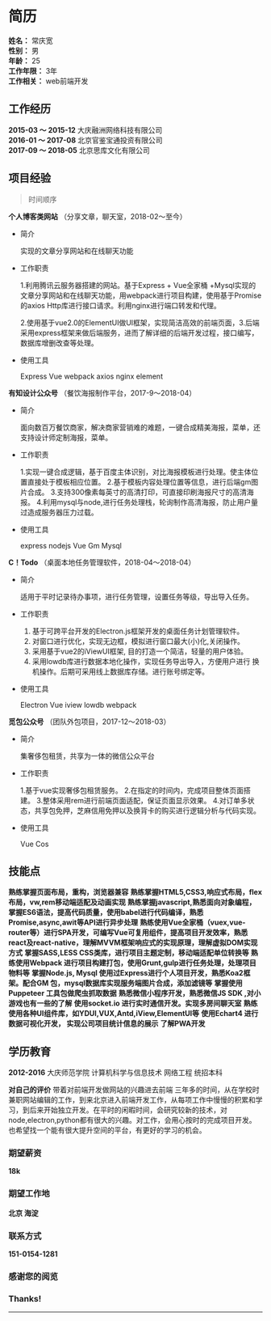 # 简历
**姓名：** 常庆宽  
**性别：** 男  
**年龄：** 25  
**工作年限：** 3年  
**工作相关：** web前端开发


## 工作经历

**2015-03 ～ 2015-12** 大庆融洲网络科技有限公司  
**2016-01 ～ 2017-08** 北京官鉴宝通投资有限公司  
**2017-09 ～ 2018-05** 北京思库文化有限公司  

## 项目经验        
> 时间顺序

**个人博客类网站** （分享文章，聊天室，2018-02～至今）  
 
* 简介  

	实现的文章分享网站和在线聊天功能

* 工作职责

	1.利用腾讯云服务器搭建的网站。基于Express + Vue全家桶 +Mysql实现的文章分享网站和在线聊天功能，用webpack进行项目构建，使用基于Promise的axios Http库进行接口请求。利用nginx进行端口转发和代理。

	2.使用基于vue2.0的ElementUI做UI框架，实现简洁高效的前端页面，3.后端采用express框架来做后端服务，进而了解详细的后端开发过程，接口编写，数据库增删改查等处理。

* 使用工具  

	Express Vue webpack axios nginx element

**有知设计公众号** （餐饮海报制作平台，2017-9～2018-04）  

* 简介  

	面向数百万餐饮商家，解决商家营销难的难题，一键合成精美海报，菜单，还支持设计师定制海报，菜单。

* 工作职责  

	1.实现一键合成逻辑，基于百度主体识别，对比海报模板进行处理。使主体位置直接处于模板相应位置。
	2.基于模板内容处理位置等信息，进行后端gm图片合成。
	3.支持300像素每英寸的高清打印，可直接印刷海报尺寸的高清海报。
	4.利用mysql与node,进行任务处理栈，轮询制作高清海报，防止用户量过造成服务器压力过载。

* 使用工具  

	express nodejs Vue Gm Mysql


**C！Todo** （桌面本地任务管理软件，2018-04～2018-04）  

* 简介  

	适用于平时记录待办事项，进行任务管理，设置任务等级，导出导入任务。

* 工作职责  

	1.  基于可跨平台开发的Electron.js框架开发的桌面任务计划管理软件。
	2. 对窗口进行优化，实现无边框，模拟进行窗口最大(小)化,关闭操作。
	3. 采用基于vue2的iViewUI框架, 目的打造一个简洁，轻量的用户体验。
	4. 采用lowdb库进行数据本地化操作，实现任务导出导入，方便用户进行	换机操作。后期可采用线上数据库存储。进行账号绑定等。

* 使用工具  

	Electron Vue iview lowdb webpack


**觅包公众号** （团队外包项目，2017-12～2018-03） 

* 简介  

	集奢侈包租赁，共享为一体的微信公众平台

* 工作职责  

	1.基于vue实现奢侈包租赁服务。
	2.在指定的时间内，完成项目整体页面搭建。
	3.整体采用rem进行前端页面适配，保证页面显示效果。
	4.对订单多状态，共享包免押，芝麻信用免押以及换背卡的购买进行逻辑分析与代码实现。

* 使用工具  

	Vue Cos 


## 技能点

**熟练掌握页面布局，重构，浏览器兼容**
**熟练掌握HTML5,CSS3,响应式布局，flex布局，vw,rem移动端适配及动画实现**
**熟练掌握javascript,熟悉面向对象编程，掌握ES6语法，提高代码质量，使用babel进行代码编译，熟悉Promise,async,awit等API进行异步处理**
**熟练使用Vue全家桶（vuex,vue-router等）进行SPA开发，可编写Vue可复用组件，提高项目开发效率，熟悉react及react-native，理解MVVM框架响应式的实现原理，理解虚拟DOM实现方式**
**掌握SASS,LESS CSS类库，进行项目主题定制，移动端适配单位转换等**
**熟练使用Webpack 进行项目构建打包，使用Grunt,gulp进行任务处理，处理项目物料等**
**掌握Node.js, Mysql 使用过Express进行个人项目开发，熟悉Koa2框架。配合GM 包，mysql数据库实现服务端图片合成，添加滤镜等**
**掌握使用Puppeteer 工具包做爬虫抓取数据**
**熟悉微信小程序开发，熟悉微信JS SDK ,对小游戏也有一些的了解**
**使用socket.io 进行实时通信开发。实现多房间聊天室**
**熟练使用各种UI组件库，如YDUI,VUX,Antd,iView,ElementUI等**
**使用Echart4 进行数据可视化开发， 实现公司项目统计信息的展示**
**了解PWA开发**

## 学历教育

**2012-2016** 大庆师范学院 计算机科学与信息技术 网络工程  统招本科

**对自己的评价** 
带着对前端开发做网站的兴趣进去前端 三年多的时间，从在学校时兼职网站编辑的工作，到来北京进入前端开发工作，从每项工作中慢慢的积累和学习，到后来开始独立开发。在平时的闲暇时间，会研究较新的技术，对node,electron,python都有很大的兴趣。对工作，会用心按时的完成项目开发。也希望找一个能有很大提升空间的平台，有更好的学习的机会。

### 期望薪资
**18k**

### 期望工作地
**北京 海淀**

### 联系方式
**151-0154-1281**


### 感谢您的阅览
### Thanks!
***
